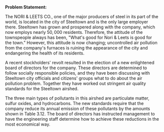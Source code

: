 **Problem Statement:**

The NORI & LEETS CO., one of the major producers of steel in its part of the world, is located in the city of Steeltown and is the only large employer there. Steeltown has grown and prospered along with the company, which now employs nearly $50,000$ residents. Therefore, the attitude of the townspeople always has been, "What's good for Nori & Leets is good for the town." However, this attitude is now changing; uncontrolled air pollution from the company's furnaces is ruining the appearance of the city and endangering the health of its residents.

A recent stockholders' revolt resulted in the election of a new enlightened board of directors for the company. These directors are determined to follow socially responsible policies, and they have been discussing with Steeltown city officials and citizens' groups what to do about the air pollution problem. Together they have worked out stringent air quality standards for the Steeltown airshed.

The three main types of pollutants in this airshed are particulate matter, sulfur oxides, and hydrocarbons. The new standards require that the company reduce its annual emission of these pollutants by the amounts shown in Table 3.12. The board of directors has instructed management to have the engineering staff determine how to achieve these reductions in the most economical way.
